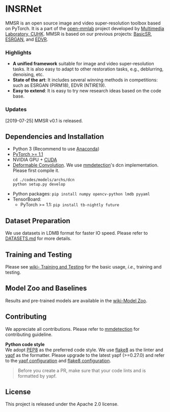 # INSRNet

MMSR is an open source image and video super-resolution toolbox based on PyTorch. It is a part of the [open-mmlab](https://github.com/open-mmlab) project developed by [Multimedia Laboratory, CUHK](http://mmlab.ie.cuhk.edu.hk/). MMSR is based on our previous projects: [BasicSR](https://github.com/xinntao/BasicSR), [ESRGAN](https://github.com/xinntao/ESRGAN), and [EDVR](https://github.com/xinntao/EDVR).

### Highlights
- **A unified framework** suitable for image and video super-resolution tasks. It is also easy to adapt to other restoration tasks, e.g., deblurring, denoising, etc.
- **State of the art**: It includes several winning methods in competitions: such as ESRGAN (PIRM18), EDVR (NTIRE19).
- **Easy to extend**: It is easy to try new research ideas based on the code base.


### Updates
[2019-07-25] MMSR v0.1 is released.

## Dependencies and Installation

- Python 3 (Recommend to use [Anaconda](https://www.anaconda.com/download/#linux))
- [PyTorch >= 1.1](https://pytorch.org/)
- NVIDIA GPU + [CUDA](https://developer.nvidia.com/cuda-downloads)
- [Deformable Convolution](https://arxiv.org/abs/1703.06211). We use [mmdetection](https://github.com/open-mmlab/mmdetection)'s dcn implementation. Please first compile it.
  ```
  cd ./codes/models/archs/dcn
  python setup.py develop
  ```
- Python packages: `pip install numpy opencv-python lmdb pyyaml`
- TensorBoard:
  - PyTorch >= 1.1: `pip install tb-nightly future`


## Dataset Preparation
We use datasets in LDMB format for faster IO speed. Please refer to [DATASETS.md](datasets/DATASETS.md) for more details.

## Training and Testing
Please see [wiki- Training and Testing](https://github.com/open-mmlab/mmsr/wiki/Training-and-Testing) for the basic usage, *i.e.,* training and testing.

## Model Zoo and Baselines
Results and pre-trained models are available in the [wiki-Model Zoo](https://github.com/open-mmlab/mmsr/wiki/Model-Zoo).

## Contributing
We appreciate all contributions. Please refer to [mmdetection](https://github.com/open-mmlab/mmdetection/blob/master/CONTRIBUTING.md) for contributing guideline.

**Python code style**<br/>
We adopt [PEP8](https://www.python.org/dev/peps/pep-0008/) as the preferred code style. We use [flake8](http://flake8.pycqa.org/en/latest/) as the linter and [yapf](https://github.com/google/yapf) as the formatter. Please upgrade to the latest yapf (>=0.27.0) and refer to the [yapf configuration](.style.yapf) and [flake8 configuration](.flake8).

> Before you create a PR, make sure that your code lints and is formatted by yapf.

## License
This project is released under the Apache 2.0 license.
